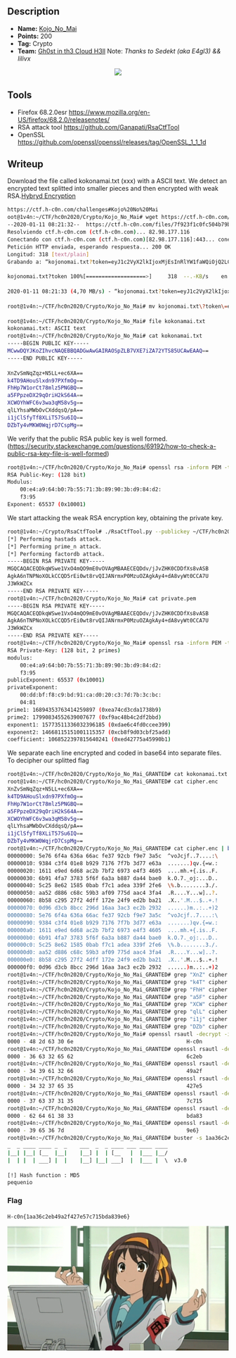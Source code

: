 ## Description
* **Name:** [Kojo_No_Mai](https://ctf.h-c0n.com/challenges#Kojo%20No%20Mai)
* **Points:** 200
* **Tag:** Crypto
* **Team:** [Gh0st in th3 Cloud H3ll](https://ctf.h-c0n.com/teams/46) Note: *Thanks to Sedekt (aka E4gl3) && lilivx*

<p align="center">
<img src="hc0n2020quals-Challenge-Crypto-Kojo_No_Mai"/>
</p>

## Tools
* Firefox 68.2.0esr https://www.mozilla.org/en-US/firefox/68.2.0/releasenotes/
* RSA attack tool https://github.com/Ganapati/RsaCtfTool
* OpenSSL https://github.com/openssl/openssl/releases/tag/OpenSSL_1_1_1d

## Writeup
Download the file called kokonamai.txt (xxx) with a ASCII text. We detect an encrypted text splitted into smaller pieces and then encrypted with weak RSA.[Hybryd Encryption](https://stackoverflow.com/questions/13356656/split-data-to-smaller-pieces-then-encrypt-with-rsa)
```bash
https://ctf.h-c0n.com/challenges#Kojo%20No%20Mai
oot@1v4n:~/CTF/hc0n2020/Crypto/Kojo_No_Mai# wget https://ctf.h-c0n.com/files/7f923f1c0fc504b79b0a41f91f590a49/kojonomai.txt?token=eyJ1c2VyX2lkIjoxMjEsInRlYW1faWQiOjQ2LCJmaWxlX2lkIjo1fQ.Xhl3Hg.z74IbdjUOPkNijCuSg81uEeS9as
--2020-01-11 08:21:32--  https://ctf.h-c0n.com/files/7f923f1c0fc504b79b0a41f91f590a49/kojonomai.txt?token=eyJ1c2VyX2lkIjoxMjEsInRlYW1faWQiOjQ2LCJmaWxlX2lkIjo1fQ.Xhl3Hg.z74IbdjUOPkNijCuSg81uEeS9as
Resolviendo ctf.h-c0n.com (ctf.h-c0n.com)... 82.98.177.116
Conectando con ctf.h-c0n.com (ctf.h-c0n.com)[82.98.177.116]:443... conectado.
Petición HTTP enviada, esperando respuesta... 200 OK
Longitud: 318 [text/plain]
Grabando a: “kojonomai.txt?token=eyJ1c2VyX2lkIjoxMjEsInRlYW1faWQiOjQ2LCJmaWxlX2lkIjo1fQ.Xhl3Hg.z74IbdjUOPkNijCuSg81uEeS9as”

kojonomai.txt?token 100%[===================>]     318  --.-KB/s    en 0s      

2020-01-11 08:21:33 (4,70 MB/s) - “kojonomai.txt?token=eyJ1c2VyX2lkIjoxMjEsInRlYW1faWQiOjQ2LCJmaWxlX2lkIjo1fQ.Xhl3Hg.z74IbdjUOPkNijCuSg81uEeS9as” guardado [318/318]

root@1v4n:~/CTF/hc0n2020/Crypto/Kojo_No_Mai# mv kojonomai.txt\?token\=eyJ1c2VyX2lkIjoxMjEsInRlYW1faWQiOjQ2LCJmaWxlX2lkIjo1fQ.Xhl3Hg.z74IbdjUOPkNijCuSg81uEeS9as  kokonamai.txt

root@1v4n:~/CTF/hc0n2020/Crypto/Kojo_No_Mai# file kokonamai.txt
kokonamai.txt: ASCII text
root@1v4n:~/CTF/hc0n2020/Crypto/Kojo_No_Mai# cat kokonamai.txt
-----BEGIN PUBLIC KEY-----
MCwwDQYJKoZIhvcNAQEBBQADGwAwGAIRAOSpZLB7VXE7iZA72YTS85UCAwEAAQ==
-----END PUBLIC KEY-----

XnZvSmNqZqz+N5LL+ec6XA==
k4TD9AHouSlxdn97PXfmOg==
FhHp7W1orCt78mlz5PNGBQ==
a5FPpzeDX29qOriH2kS64A==
XCWOYhWFC6v3wa3qM58v5g==
qlLYhsaMWbOvCXddqsQ/pA==
i1jClSfyTf8XLiT57Su6IQ==
DZbTy4vMKW0WqjrD7CspMg==
```
We verify that the public RSA public key is well formed. (https://security.stackexchange.com/questions/69192/how-to-check-a-public-rsa-key-file-is-well-formed)

```bash
root@1v4n:~/CTF/hc0n2020/Crypto/Kojo_No_Mai# openssl rsa -inform PEM -text -noout -pubin < key.pub
RSA Public-Key: (128 bit)
Modulus:
    00:e4:a9:64:b0:7b:55:71:3b:89:90:3b:d9:84:d2:
    f3:95
Exponent: 65537 (0x10001)
```
We start attacking the weak RSA encryption key, obtaining the private key.

```bash
root@1v4n:~/Crypto/RsaCtfTool# ./RsaCtfTool.py --publickey ~/CTF/hc0n2020/Crypto/Kojo_No_Mai/key.pub --verbose --private
[*] Performing hastads attack.
[*] Performing prime_n attack.
[*] Performing factordb attack.
-----BEGIN RSA PRIVATE KEY-----
MGQCAQACEQDkqWSwe1VxO4mQO9mE0vOVAgMBAAECEQDdv/jJvZHK0CDDfXs8vASB
AgkA6nTNPNoXOLkCCQD5rEi0wt8rvQIJANrmxP0MzuOZAgkAy4+dA8vyWt0CCA7U
J3WkWZCx
-----END RSA PRIVATE KEY-----
root@1v4n:~/CTF/hc0n2020/Crypto/Kojo_No_Mai# cat private.pem
-----BEGIN RSA PRIVATE KEY-----
MGQCAQACEQDkqWSwe1VxO4mQO9mE0vOVAgMBAAECEQDdv/jJvZHK0CDDfXs8vASB
AgkA6nTNPNoXOLkCCQD5rEi0wt8rvQIJANrmxP0MzuOZAgkAy4+dA8vyWt0CCA7U
J3WkWZCx
-----END RSA PRIVATE KEY-----
root@1v4n:~/CTF/hc0n2020/Crypto/Kojo_No_Mai# openssl rsa -inform PEM -text -noout < private.pem
RSA Private-Key: (128 bit, 2 primes)
modulus:
    00:e4:a9:64:b0:7b:55:71:3b:89:90:3b:d9:84:d2:
    f3:95
publicExponent: 65537 (0x10001)
privateExponent:
    00:dd:bf:f8:c9:bd:91:ca:d0:20:c3:7d:7b:3c:bc:
    04:81
prime1: 16894353763414259897 (0xea74cd3cda1738b9)
prime2: 17990834552639007677 (0xf9ac48b4c2df2bbd)
exponent1: 15773511336032396185 (0xdae6c4fd0ccee399)
exponent2: 14668115151001115357 (0xcb8f9d03cbf25add)
coefficient: 1068522397815640241 (0xed42775a45990b1)

```
We separate each line encrypted and coded in base64 into separate files. To decipher our splitted flag

```bash
root@1v4n:~/CTF/hc0n2020/Crypto/Kojo_No_Mai_GRANTED# cat kokonamai.txt | sed 1,4d >> cipher.enc
root@1v4n:~/CTF/hc0n2020/Crypto/Kojo_No_Mai_GRANTED# cat cipher.enc
XnZvSmNqZqz+N5LL+ec6XA==
k4TD9AHouSlxdn97PXfmOg==
FhHp7W1orCt78mlz5PNGBQ==
a5FPpzeDX29qOriH2kS64A==
XCWOYhWFC6v3wa3qM58v5g==
qlLYhsaMWbOvCXddqsQ/pA==
i1jClSfyTf8XLiT57Su6IQ==
DZbTy4vMKW0WqjrD7CspMg==
root@1v4n:~/CTF/hc0n2020/Crypto/Kojo_No_Mai_GRANTED# cat cipher.enc | base64 -d | xxd
00000000: 5e76 6f4a 636a 66ac fe37 92cb f9e7 3a5c  ^voJcjf..7....:\
00000010: 9384 c3f4 01e8 b929 7176 7f7b 3d77 e63a  .......)qv.{=w.:
00000020: 1611 e9ed 6d68 ac2b 7bf2 6973 e4f3 4605  ....mh.+{.is..F.
00000030: 6b91 4fa7 3783 5f6f 6a3a b887 da44 bae0  k.O.7._oj:...D..
00000040: 5c25 8e62 1585 0bab f7c1 adea 339f 2fe6  \%.b........3./.
00000050: aa52 d886 c68c 59b3 af09 775d aac4 3fa4  .R....Y...w]..?.
00000060: 8b58 c295 27f2 4dff 172e 24f9 ed2b ba21  .X..'.M...$..+.!
00000070: 0d96 d3cb 8bcc 296d 16aa 3ac3 ec2b 2932  ......)m..:..+)2
00000080: 5e76 6f4a 636a 66ac fe37 92cb f9e7 3a5c  ^voJcjf..7....:\
00000090: 9384 c3f4 01e8 b929 7176 7f7b 3d77 e63a  .......)qv.{=w.:
000000a0: 1611 e9ed 6d68 ac2b 7bf2 6973 e4f3 4605  ....mh.+{.is..F.
000000b0: 6b91 4fa7 3783 5f6f 6a3a b887 da44 bae0  k.O.7._oj:...D..
000000c0: 5c25 8e62 1585 0bab f7c1 adea 339f 2fe6  \%.b........3./.
000000d0: aa52 d886 c68c 59b3 af09 775d aac4 3fa4  .R....Y...w]..?.
000000e0: 8b58 c295 27f2 4dff 172e 24f9 ed2b ba21  .X..'.M...$..+.!
000000f0: 0d96 d3cb 8bcc 296d 16aa 3ac3 ec2b 2932  ......)m..:..+)2
root@1v4n:~/CTF/hc0n2020/Crypto/Kojo_No_Mai_GRANTED# grep "XnZ" cipher.enc | base64 -d > enc1.raw
root@1v4n:~/CTF/hc0n2020/Crypto/Kojo_No_Mai_GRANTED# grep "k4T" cipher.enc | base64 -d > enc2.raw
root@1v4n:~/CTF/hc0n2020/Crypto/Kojo_No_Mai_GRANTED# grep "FhH" cipher.enc | base64 -d > enc3.raw
root@1v4n:~/CTF/hc0n2020/Crypto/Kojo_No_Mai_GRANTED# grep "a5F" cipher.enc | base64 -d > enc4.raw
root@1v4n:~/CTF/hc0n2020/Crypto/Kojo_No_Mai_GRANTED# grep "XCW" cipher.enc | base64 -d > enc5.raw
root@1v4n:~/CTF/hc0n2020/Crypto/Kojo_No_Mai_GRANTED# grep "qlL" cipher.enc | base64 -d > enc6.raw
root@1v4n:~/CTF/hc0n2020/Crypto/Kojo_No_Mai_GRANTED# grep "i1j" cipher.enc | base64 -d > enc7.raw
root@1v4n:~/CTF/hc0n2020/Crypto/Kojo_No_Mai_GRANTED# grep "DZb" cipher.enc | base64 -d > enc8.raw
root@1v4n:~/CTF/hc0n2020/Crypto/Kojo_No_Mai# openssl rsautl -decrypt -inkey private.pem -in enc1.raw -hexdump
0000 - 48 2d 63 30 6e                                    H-c0n
root@1v4n:~/CTF/hc0n2020/Crypto/Kojo_No_Mai_GRANTED# openssl rsautl -decrypt -inkey private.pem -in enc3.raw -hexdump
0000 - 36 63 32 65 62                                    6c2eb
root@1v4n:~/CTF/hc0n2020/Crypto/Kojo_No_Mai_GRANTED# openssl rsautl -decrypt -inkey private.pem -in enc4.raw -hexdump
0000 - 34 39 61 32 66                                    49a2f
root@1v4n:~/CTF/hc0n2020/Crypto/Kojo_No_Mai_GRANTED# openssl rsautl -decrypt -inkey private.pem -in enc5.raw -hexdump
0000 - 34 32 37 65 35                                    427e5
root@1v4n:~/CTF/hc0n2020/Crypto/Kojo_No_Mai_GRANTED# openssl rsautl -decrypt -inkey private.pem -in enc6.raw -hexdump
0000 - 37 63 37 31 35                                    7c715
root@1v4n:~/CTF/hc0n2020/Crypto/Kojo_No_Mai_GRANTED# openssl rsautl -decrypt -inkey private.pem -in enc7.raw -hexdump
0000 - 62 64 61 38 33                                    bda83
root@1v4n:~/CTF/hc0n2020/Crypto/Kojo_No_Mai_GRANTED# openssl rsautl -decrypt -inkey private.pem -in enc8.raw -hexdump
0000 - 39 65 36 7d                                       9e6}
root@1v4n:~/CTF/hc0n2020/Crypto/Kojo_No_Mai_GRANTED# buster -s 1aa36c2eb49a2f427e57c715bda839e6
_  _ ____ ____ _  _    ___  _  _ ____ ___ ____ ____
|__| |__| [__  |__|    |__] |  | [__   |  |___ |__/
|  | |  | ___] |  |    |__] |__| ___]  |  |___ |  \  v3.0

[!] Hash function : MD5
pequenio

```

### Flag

`H-c0n{1aa36c2eb49a2f427e57c715bda839e6}`

<p align="center">
<img src="hc0n2020quals-Challenge-Crypto-Kojo_No_Mai.gif"/>
</p>
